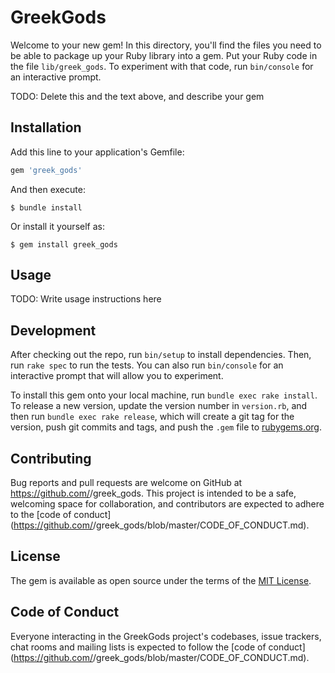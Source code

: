 # GreekGods

Welcome to your new gem! In this directory, you'll find the files you need to be able to package up your Ruby library into a gem. Put your Ruby code in the file `lib/greek_gods`. To experiment with that code, run `bin/console` for an interactive prompt.

TODO: Delete this and the text above, and describe your gem

## Installation

Add this line to your application's Gemfile:

```ruby
gem 'greek_gods'
```

And then execute:

    $ bundle install

Or install it yourself as:

    $ gem install greek_gods

## Usage

TODO: Write usage instructions here

## Development

After checking out the repo, run `bin/setup` to install dependencies. Then, run `rake spec` to run the tests. You can also run `bin/console` for an interactive prompt that will allow you to experiment.

To install this gem onto your local machine, run `bundle exec rake install`. To release a new version, update the version number in `version.rb`, and then run `bundle exec rake release`, which will create a git tag for the version, push git commits and tags, and push the `.gem` file to [rubygems.org](https://rubygems.org).

## Contributing

Bug reports and pull requests are welcome on GitHub at https://github.com/<github username>/greek_gods. This project is intended to be a safe, welcoming space for collaboration, and contributors are expected to adhere to the [code of conduct](https://github.com/<github username>/greek_gods/blob/master/CODE_OF_CONDUCT.md).


## License

The gem is available as open source under the terms of the [MIT License](https://opensource.org/licenses/MIT).

## Code of Conduct

Everyone interacting in the GreekGods project's codebases, issue trackers, chat rooms and mailing lists is expected to follow the [code of conduct](https://github.com/<github username>/greek_gods/blob/master/CODE_OF_CONDUCT.md).
